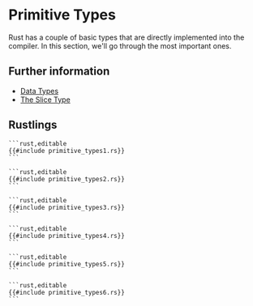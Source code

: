 # Primitive Types

Rust has a couple of basic types that are directly implemented into the
compiler. In this section, we'll go through the most important ones.

## Further information

- [Data Types](https://doc.rust-lang.org/stable/book/ch03-02-data-types.html)
- [The Slice Type](https://doc.rust-lang.org/stable/book/ch04-03-slices.html)

## Rustlings

~~~admonish note title="primitive_types1" collapsible=true
```rust,editable
{{#include primitive_types1.rs}}
```
~~~

~~~admonish note title="primitive_types2" collapsible=true
```rust,editable
{{#include primitive_types2.rs}}
```
~~~

~~~admonish note title="primitive_types3" collapsible=true
```rust,editable
{{#include primitive_types3.rs}}
```
~~~

~~~admonish note title="primitive_types4" collapsible=true
```rust,editable
{{#include primitive_types4.rs}}
```
~~~

~~~admonish note title="primitive_types5" collapsible=true
```rust,editable
{{#include primitive_types5.rs}}
```
~~~

~~~admonish note title="primitive_types6" collapsible=true
```rust,editable
{{#include primitive_types6.rs}}
```
~~~
